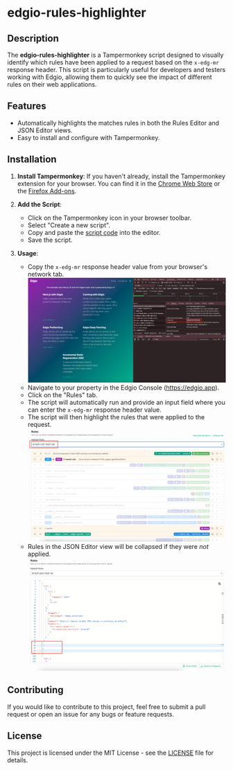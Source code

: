 # edgio-rules-highlighter

## Description

The **edgio-rules-highlighter** is a Tampermonkey script designed to visually identify which rules have been applied to a request based on the `x-edg-mr` response header. This script is particularly useful for developers and testers working with Edgio, allowing them to quickly see the impact of different rules on their web applications.

## Features

- Automatically highlights the matches rules in both the Rules Editor and JSON Editor views.
- Easy to install and configure with Tampermonkey.

## Installation

1. **Install Tampermonkey**: If you haven't already, install the Tampermonkey extension for your browser. You can find it in the [Chrome Web Store](https://chrome.google.com/webstore/detail/tampermonkey/dhdgffkkebhmipfmgdfohffgmlcgejag) or the [Firefox Add-ons](https://addons.mozilla.org/en-US/firefox/addon/tampermonkey/).

2. **Add the Script**:

   - Click on the Tampermonkey icon in your browser toolbar.
   - Select "Create a new script".
   - Copy and paste the [script code](script.js) into the editor.
   - Save the script.

3. **Usage**:
   - Copy the `x-edg-mr` response header value from your browser's network tab.
     ![Copy x-edg-mr header value](./images/1_locate_rules_header.png)
   - Navigate to your property in the Edgio Console (https://edgio.app).
   - Click on the "Rules" tab.
   - The script will automatically run and provide an input field where you can enter the `x-edg-mr` response header value.
   - The script will then highlight the rules that were applied to the request.
     ![Highlighted rules](./images/2_rules_editor_view.png)
   - Rules in the JSON Editor view will be collapsed if they were _not_ applied.
     ![Highlighted rules](./images/3_json_editor_view.png)

## Contributing

If you would like to contribute to this project, feel free to submit a pull request or open an issue for any bugs or feature requests.

## License

This project is licensed under the MIT License - see the [LICENSE](LICENSE) file for details.
